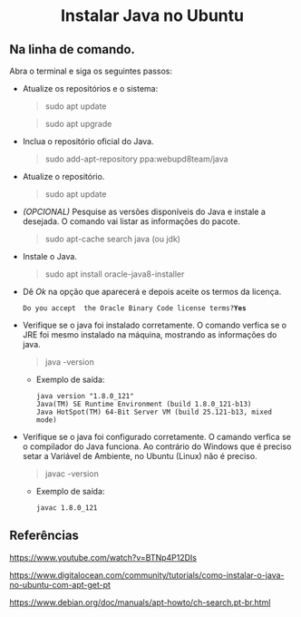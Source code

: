 <h1 align="center">Instalar Java no Ubuntu</h1>

## Na linha de comando.

Abra o terminal e siga os seguintes passos:

- Atualize os repositórios e o sistema:

	> sudo apt update

	> sudo apt upgrade

- Inclua o repositório oficial do Java.

	> sudo add-apt-repository ppa:webupd8team/java

- Atualize o repositório.

	> sudo apt update

- *(OPCIONAL)* Pesquise as versões disponíveis do Java e instale a desejada. O comando vai listar as informações do pacote.

	> sudo apt-cache search java (ou jdk)


- Instale o Java.

	> sudo apt install oracle-java8-installer

- Dê *Ok* na opção que aparecerá e depois aceite os termos da licença.

	`Do you accept  the Oracle Binary Code license terms?`**`Yes`**
			

- Verifique se o java foi instalado corretamente. O comando verfica se o JRE foi mesmo instalado na máquina, mostrando as informações do java.

	> java -version

	- Exemplo de saída:

		`java version "1.8.0_121"`</br>
		`Java(TM) SE Runtime Environment (build 1.8.0_121-b13)`</br>
		`Java HotSpot(TM) 64-Bit Server VM (build 25.121-b13, mixed mode)`


- Verifique se o java foi configurado corretamente. O camando verfica se o compilador do Java funciona. Ao contrário do Windows que é preciso setar a Variável de Ambiente, no Ubuntu (Linux) não é preciso.

	> javac -version

	- Exemplo de saída:

		`javac 1.8.0_121`

## Referências

<https://www.youtube.com/watch?v=BTNp4P12DIs>

<https://www.digitalocean.com/community/tutorials/como-instalar-o-java-no-ubuntu-com-apt-get-pt>

<https://www.debian.org/doc/manuals/apt-howto/ch-search.pt-br.html>


